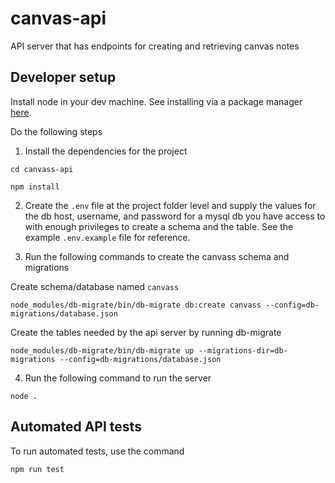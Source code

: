 # canvas-api
API server that has endpoints for creating and retrieving canvas notes

## Developer setup

Install node in your dev machine. See installing via a package manager [here](https://nodejs.org/en/download/package-manager/).

Do the following steps
1. Install the dependencies for the project

`cd canvass-api`

`npm install`

2. Create  the `.env` file at the project folder level and supply the values for the db host, username, and password for a mysql db you have access to with enough privileges to create a schema and the table. See the example `.env.example` file for reference.

3. Run the following commands to create the canvass schema and migrations

Create schema/database named `canvass`

`node_modules/db-migrate/bin/db-migrate db:create canvass --config=db-migrations/database.json`

Create the tables needed by the api server by running db-migrate

`node_modules/db-migrate/bin/db-migrate up --migrations-dir=db-migrations --config=db-migrations/database.json`

4. Run the following command to run the server

`node .`

## Automated API tests

To run automated tests, use the command

`npm run test`